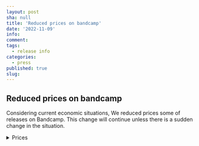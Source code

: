 ```yaml
---
layout: post
sha: null
title: 'Reduced prices on bandcamp'
date: '2022-11-09'
info: 
comment: 
tags:
  - release info
categories:
  - press
published: true
slug: 
---
```


## Reduced prices on bandcamp


Considering current economic situations, We reduced prices some of releases on Bandcamp. This change will continue unless there is a sudden change in the situation.


<details><summary>Prices</summary>

  
### Heart
no change  
<a href="https://sparkdnb.bandcamp.com/album/heart-single-2022-late" target="_blank" style="text-decoration: none; color:#FFFF!important; opacity: 1;">Heart</a>
  
### $12 Kaleidoscope
dropped down to $9.99  
<a href="https://sparkdnb.bandcamp.com/album/kaleidoscope" target="_blank" style="text-decoration: none; color:#FFFF!important; opacity: 1;">Kaleidoscope</a>

#### All $2.0 singles included in Kaleidoscope
dropped down to $1.5  
#### $1.0 What are you dreaming of?
dropped down to $0.7  
  
### $4 Oblivion
no changes  
<a href="https://sparkdnb.bandcamp.com/album/oblivion" target="_blank" style="text-decoration: none; color:#FFFF!important; opacity: 1;">Oblivion</a>
  
### $1.5 Dandelion
dropped down to $1.2  
<a href="https://sparkdnb.bandcamp.com/album/dandelion-single-2022-early" target="_blank" style="text-decoration: none; color:#FFFF!important; opacity: 1;">Dandelion</a>
  

</details>
